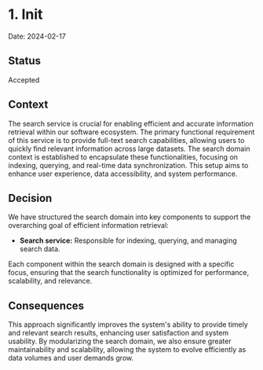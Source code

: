 # 1. Init

Date: 2024-02-17

## Status

Accepted

## Context

The search service is crucial for enabling efficient and accurate information retrieval within our software ecosystem. 
The primary functional requirement of this service is to provide full-text search capabilities, 
allowing users to quickly find relevant information across large datasets. 
The search domain context is established to encapsulate these functionalities, focusing on indexing, querying, 
and real-time data synchronization. This setup aims to enhance user experience, data accessibility, 
and system performance.

## Decision

We have structured the search domain into key components to support the overarching 
goal of efficient information retrieval:

+ **Search service:** Responsible for indexing, querying, and managing search data.

Each component within the search domain is designed with a specific focus, ensuring that the search functionality 
is optimized for performance, scalability, and relevance.

## Consequences

This approach significantly improves the system's ability to provide timely and relevant search results, 
enhancing user satisfaction and system usability. By modularizing the search domain, 
we also ensure greater maintainability and scalability, allowing the system to evolve efficiently as data volumes 
and user demands grow.
